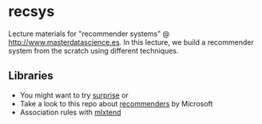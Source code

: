 # recsys
Lecture materials for "recommender systems" @ http://www.masterdatascience.es. In this lecture, we build a recommender system from the scratch using different techniques.

## Libraries
- You might want to try [surprise](http://surpriselib.com) or
- Take a look to this repo about [recommenders](https://github.com/Microsoft/Recommenders) by Microsoft
- Association rules with [mlxtend](http://rasbt.github.io/mlxtend/user_guide/frequent_patterns/association_rules/)
